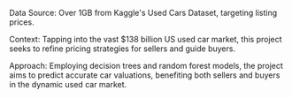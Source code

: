 Data Source: Over 1GB from Kaggle's Used Cars Dataset, targeting listing prices.

Context: Tapping into the vast $138 billion US used car market, this project seeks to refine pricing strategies for sellers and guide buyers.

Approach: Employing decision trees and random forest models, the project aims to predict accurate car valuations, benefiting both sellers and buyers in the dynamic used car market.
